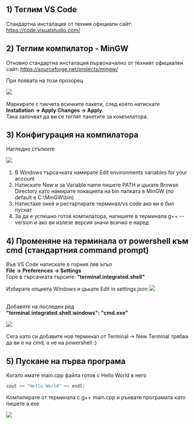 ## 1) Теглим VS Code 
Стандартна инсталация от техния официалн сайт:
https://code.visualstudio.com/

## 2) Теглим компилатор - MinGW
Отновно стандартна инсталация първоначално от техният официален сайт:
https://sourceforge.net/projects/mingw/

При появата на този прозорец

![](./week_01/images/mingw.png) &nbsp;&nbsp;&nbsp;&nbsp;&nbsp;&nbsp;&nbsp;&nbsp;&nbsp;&nbsp;&nbsp;&nbsp;&nbsp;&nbsp;&nbsp;&nbsp;&nbsp;&nbsp;&nbsp;&nbsp;&nbsp;&nbsp;&nbsp;&nbsp;&nbsp;&nbsp;&nbsp;&nbsp;&nbsp;&nbsp;&nbsp;&nbsp;

Маркирате с тикчета всичките пакети, след което натискате <br>
<b>Installation -> Apply Changes -> Apply.</b> <br>
Така започват да ви се теглят пакетите за компилатора.

## 3) Конфигурация на компилатора

Нагледно стъпките

![](./week_01/images/steps.png) &nbsp;&nbsp;&nbsp;&nbsp;&nbsp;&nbsp;&nbsp;&nbsp;&nbsp;&nbsp;&nbsp;&nbsp;&nbsp;&nbsp;&nbsp;&nbsp;&nbsp;&nbsp;&nbsp;&nbsp;&nbsp;&nbsp;&nbsp;&nbsp;&nbsp;&nbsp;&nbsp;&nbsp;&nbsp;&nbsp;&nbsp;&nbsp;


1. В Windows търсачката намирате Edit environments variables for your account
2. Натискате New и за Variable name пишете PATH и цъкате Browse Directory като намирате локацията на bin папката в MinGW (по default e C:\MinGW\bin)
3. Натистаке окей и рестартирате терминал/vs code ако ви е бил пуснат
4. За да е успешно готов компилатора, напишете в терминала g++ --version и ако ви излезе версия значи всичко е наред


## 4) Променяне на терминала от powershell към cmd (стандартния command prompt)

Във VS Code натискате в горния ляв ъгъл <br>
<b>File -> Preferences -> Settings </b><br>
Горе в търсачката търсите: <b>"terminal.integrated.shell" </b><br>

Избирате опцията Windows и цъкате Edit in settings.json
![](./week_01/images/cmd.png) &nbsp;&nbsp;&nbsp;&nbsp;&nbsp;&nbsp;&nbsp;&nbsp;&nbsp;&nbsp;&nbsp;&nbsp;&nbsp;&nbsp;&nbsp;&nbsp;&nbsp;&nbsp;&nbsp;&nbsp;&nbsp;&nbsp;&nbsp;&nbsp;&nbsp;&nbsp;&nbsp;&nbsp;&nbsp;&nbsp;&nbsp;&nbsp;

Добавяте на последен ред <br>
<b>"terminal.integrated.shell.windows": "cmd.exe"</b>

![](./week_01/images/cmd2.png) &nbsp;&nbsp;&nbsp;&nbsp;&nbsp;&nbsp;&nbsp;&nbsp;&nbsp;&nbsp;&nbsp;&nbsp;&nbsp;&nbsp;&nbsp;&nbsp;&nbsp;&nbsp;&nbsp;&nbsp;&nbsp;&nbsp;&nbsp;&nbsp;&nbsp;&nbsp;&nbsp;&nbsp;&nbsp;&nbsp;&nbsp;&nbsp;

Сега като си добавите нов терминал от Terminal -> New Terminal трябва да ви е на cmd, а не на powershell :)

## 5) Пускане на първа програма

Когато имате main.cpp файла готов с Hello World в него
```c++
cout << "Hello World" << endl;
```
Компилирате от терминала с g++ main.cpp и рънвате програмата като пишете a.exe

![](./week_01/images/cmd3.png) &nbsp;&nbsp;&nbsp;&nbsp;&nbsp;&nbsp;&nbsp;&nbsp;&nbsp;&nbsp;&nbsp;&nbsp;&nbsp;&nbsp;&nbsp;&nbsp;&nbsp;&nbsp;&nbsp;&nbsp;&nbsp;&nbsp;&nbsp;&nbsp;&nbsp;&nbsp;&nbsp;&nbsp;&nbsp;&nbsp;&nbsp;&nbsp;
